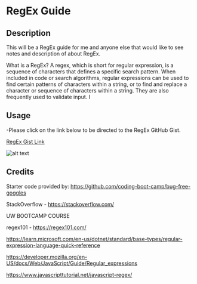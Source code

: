 # RegEx Guide

## Description 
  This will be a RegEx guide for me and anyone else that would like to see notes and description of about RegEx.

  What is a RegEx? A regex, which is short for regular expression, is a sequence of characters that defines a specific search pattern. When included in code or search algorithms, regular expressions can be used to find certain patterns of characters within a string, or to find and replace a character or sequence of characters within a string. They are also frequently used to validate input.
I


## Usage
-Please click on the link below to be directed to the RegEx GitHub Gist.

<a href="https://gist.github.com/xKranze/ee892778f469c4cfc1a1b5334891fa07">RegEx Gist Link</a>

    
![alt text](./)


## Credits
Starter code provided by: https://github.com/coding-boot-camp/bug-free-goggles

StackOverflow - https://stackoverflow.com/

UW BOOTCAMP COURSE

regex101 - https://regex101.com/

https://learn.microsoft.com/en-us/dotnet/standard/base-types/regular-expression-language-quick-reference

https://developer.mozilla.org/en-US/docs/Web/JavaScript/Guide/Regular_expressions

https://www.javascripttutorial.net/javascript-regex/